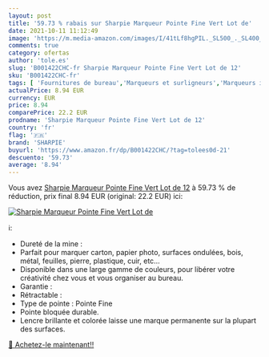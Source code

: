 ```yaml
---
layout: post
title: '59.73 % rabais sur Sharpie Marqueur Pointe Fine Vert Lot de'
date: 2021-10-11 11:12:49
image: 'https://m.media-amazon.com/images/I/41tLf8hgPIL._SL500_._SL400_.jpg'
comments: true
category: ofertas
author: 'tole.es'
slug: 'B001422CHC-fr Sharpie Marqueur Pointe Fine Vert Lot de 12'
sku: 'B001422CHC-fr'
tags: [ 'Fournitures de bureau','Marqueurs et surligneurs','Marqueurs indélébiles et stylos-marqueurs','sharpie','Écriture', ]
actualPrice: 8.94 EUR
currency: EUR
price: 8.94
comparePrice: 22.2 EUR
prodname: 'Sharpie Marqueur Pointe Fine Vert Lot de 12'
country: 'fr'
flag: '🇫🇷'
brand: 'SHARPIE'
buyurl: 'https://www.amazon.fr/dp/B001422CHC/?tag=tolees0d-21'
descuento: '59.73'
average: '8.94'
---
```


Vous avez [Sharpie Marqueur Pointe Fine Vert Lot de 12](https://www.amazon.fr/dp/B001422CHC/?tag=tolees0d-21)  à  59.73 % de réduction, prix final  8.94 EUR (original: 22.2 EUR) ici:

[![Sharpie Marqueur Pointe Fine Vert Lot de](https://m.media-amazon.com/images/I/41tLf8hgPIL._SL500_._SL400_.jpg)](https://www.amazon.fr/dp/B001422CHC/?tag=tolees0d-21)

ℹ️:

- Dureté de la mine :
- Parfait pour marquer carton, papier photo, surfaces ondulées, bois, métal, feuilles, pierre, plastique, cuir, etc…
- Disponible dans une large gamme de couleurs, pour libérer votre créativité chez vous et vous organiser au bureau.
- Garantie :
- Rétractable :
- Type de pointe : Pointe Fine
- Pointe bloquée durable.
- Lencre brillante et colorée laisse une marque permanente sur la plupart des surfaces.

[🛒 Achetez-le maintenant!!](https://www.amazon.fr/dp/B001422CHC/?tag=tolees0d-21)
